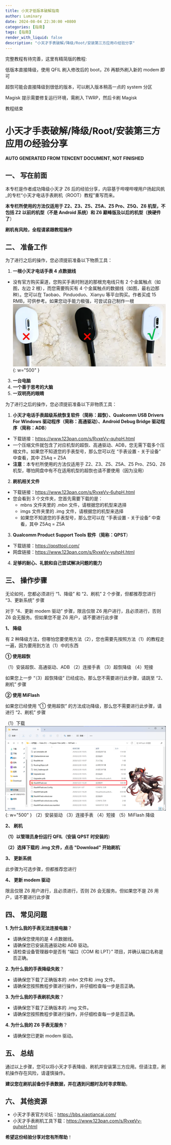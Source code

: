 ```yaml
---
title: 小天才低版本破解指南
author: Luminary
date: 2024-08-04 22:30:00 +0800
categories: [指南]
tags: [指南]
render_with_liquid: false
description: "小天才手表破解/降级/Root/安装第三方应用の经验分享"
---
```


完整教程有待完善，这里有精简版的教程:

低版本直接降级，使用 QFIL 刷入修改后的 boot，Z6 再额外刷入新的 modem 即可

超恢可能会直接降级到很低的版本，可以刷入版本稍高一点的 system 分区

Magisk 提示需要修复运行环境，需刷入 TWRP，然后卡刷 Magisk

教程结束

# 小天才手表破解/降级/Root/安装第三方应用の经验分享

**AUTO GENERATED FROM TENCENT DOCUMENT, NOT FINISHED**

## 一、 写在前面

本专栏是作者成功降级小天才 Z6 后的经验分享，内容基于哔哩哔哩用户扬起风帆_的专栏“小天才电话手表刷机（ROOT）教程”重写而来。

**本专栏所使用的方法仅适用于 Z2、Z3、Z5、Z5A、Z5 Pro、Z5Q、Z6 机型，不包括 Z2 以前的机型（不是 Android 系统）和 Z6 巅峰版及以后的机型（换硬件了**）

**刷机有风险，全程请紧跟教程操作**

## 二、 准备工作

为了进行之后的操作，您必须提前准备以下物质工具：

1. **一根小天才电话手表 4 点数据线**
  - 没有官方购买渠道，您购买手表时附送的那根充电线只有 2 个金属触点（如图，左边 2 根），而您需要购买有 4 个金属触点的数据线（如图，最右边那种）。您可以在 Taobao、Pinduoduo、Xianyu 等平台购买。作者买成 15 RMB，可供参考。如果您动手能力极强，可尝试自己制作一根
![4点线](/assets/posts/2024-08-04-小天才低版本破解指南/charger.png){: w="500" }
3. **一台电脑**
3. **一个善于思考的大脑**
4. **一双明亮的眼睛**

为了进行之后的操作，您必须提前准备以下非物质工具：

1. **小天才电话手表超级系统恢复软件（简称：超恢）、Qualcomm USB Drivers For Windows 驱动程序（简称：高通驱动）、Android Debug Bridge 驱动程序（简称：ADB**）
  - 下载链接：https://www.123pan.com/s/RvxeVv-quhpH.html
  - 一个压缩文件就包含了对应机型的超恢、高通驱动、ADB，您无需下载多个压缩文件。如果您不知道您的手表型号，那么您可以在 “手表设置 - 关于设备” 中查看，其中 Z5Aq = Z5A
  - **注意**：本专栏所使用的方法仅适用于 Z2、Z3、Z5、Z5A、Z5 Pro、Z5Q、Z6 机型，哪怕网盘中有不在适用机型的超恢也请不要使用（因为没用）
2. **刷机相关文件**
  - 下载链接：https://www.123pan.com/s/RvxeVv-6uhpH.html
  - 您会看到 3 个文件夹，您首先需要下载的是：
    - mbns 文件夹里的 .mbn 文件，请根据您的机型来选择
    - imgs 文件夹里的 .img 文件，请根据您的机型来选择
    - 如果您不知道您的手表型号，那么您可以在 “手表设置 - 关于设备” 中查看，其中 Z5Aq = Z5A
3. **Qualcomm Product Support Tools 软件（简称：QPST**）
  - 下载链接：https://qpsttool.com/
  - 网盘链接：https://www.123pan.com/s/RvxeVv-yuhpH.html
4. **足够的耐心、礼貌和自己尝试解决问题的能力**

## 三、 操作步骤

无论如何，您都必须进行 “1、降级” 和 “2、刷机” 2 个步骤，但都推荐您进行 “3、更新系统” 步骤

对于 “4、更新 modem 驱动” 步骤，限且仅限 Z6 用户进行，且必须进行，否则 Z6 会无服务。但如果您不是 Z6 用户，请不要进行此步骤

**1、 降级**

有 2 种降级方法，但哪怕您要使用方法（2），您也需要先按照方法（1）的教程走一遍，因为要用到方法（1）中的东西

**① 使用超恢**

（1）安装超恢、高通驱动、ADB
（2）连接手表
（3）超恢降级
（4）短接

如果您上一步 “（3）超恢降级” 已经成功，那么您不需要进行此步骤，请跳至 “2、刷机” 步骤

**② 使用 MiFlash**

如果您已经使用 “① 使用超恢” 的方法成功降级，那么您不需要进行此步骤，请进行 “2、刷机” 步骤

（1）下载
![解压](/assets/posts/2024-08-04-小天才低版本破解指南/unzipMiflash.png){: w="500" }
（2）安装驱动
（3）连接手表
（4）短接
（5）MiFlash 降级

**2、 刷机**

**（1）以管理员身份运行 QFIL（安装 QPST 时安装的**）

**（2）选择下载的 .img 文件，点击 "Download" 开始刷机**`

**3、 更新系统**

此步骤为可选步骤，但都推荐您进行

**4、 更新 modem 驱动**

限且仅限 Z6 用户进行，且必须进行，否则 Z6 会无服务。但如果您不是 Z6 用户，请不要进行此步骤

## 四、 常见问题

**1. 为什么我的手表无法连接电脑**？

*   请确保您使用的是 4 点数据线。
*   请确保您已安装高通驱动和 ADB 驱动。
*   请检查设备管理器中是否有 “端口（COM 和 LPT）” 项目，并确认端口名称是否正确。

**2. 为什么我的手表降级失败**？

*   请确保您下载了正确版本的 .mbn 文件和 .img 文件。
*   请确保您按照教程步骤进行操作，并仔细检查每一步是否正确。

**3. 为什么我的手表刷机失败**？

*   请确保您下载了正确版本的 .img 文件。
*   请确保您按照教程步骤进行操作，并仔细检查每一步是否正确。

**4. 为什么我的 Z6 手表无服务**？

*   请确保您已更新 modem 驱动。

## 五、 总结

通过以上步骤，您可以将小天才手表降级、刷机并安装第三方应用。但请注意，刷机操作存在风险，请谨慎操作。

**建议您在刷机前备份手表数据，并在遇到问题时及时寻求帮助**。

## 六、 其他资源

*   小天才手表官方论坛：https://bbs.xiaotiancai.com/
*   小天才手表刷机工具下载：https://www.123pan.com/s/RvxeVv-quhpH.html

**希望这份经验分享对您有所帮助**！

